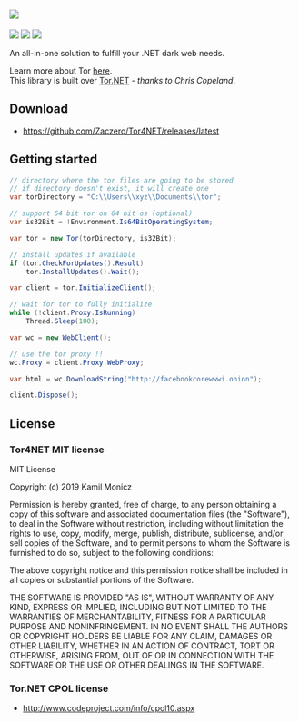 # ![](https://i.imgur.com/iANxGPi.png)

![](https://img.shields.io/github/release/Zaczero/Tor4NET.svg)
![](https://img.shields.io/nuget/v/Tor4NET.svg)
![](https://img.shields.io/github/license/Zaczero/Tor4NET.svg)

An all-in-one solution to fulfill your .NET dark web needs.

Learn more about Tor [here](https://www.torproject.org/).  
This library is built over [Tor.NET](https://www.codeproject.com/Articles/1072864/%2fArticles%2f1072864%2fTor-NET-A-managed-Tor-network-library) *- thanks to Chris Copeland*.

## Download

* https://github.com/Zaczero/Tor4NET/releases/latest

## Getting started

```cs
// directory where the tor files are going to be stored
// if directory doesn't exist, it will create one
var torDirectory = "C:\\Users\\xyz\\Documents\\tor";

// support 64 bit tor on 64 bit os (optional)
var is32Bit = !Environment.Is64BitOperatingSystem;

var tor = new Tor(torDirectory, is32Bit);

// install updates if available
if (tor.CheckForUpdates().Result)
    tor.InstallUpdates().Wait();

var client = tor.InitializeClient();

// wait for tor to fully initialize
while (!client.Proxy.IsRunning)
    Thread.Sleep(100);

var wc = new WebClient();

// use the tor proxy !!
wc.Proxy = client.Proxy.WebProxy;

var html = wc.DownloadString("http://facebookcorewwwi.onion");

client.Dispose();
```

## License
### Tor4NET MIT license

MIT License

Copyright (c) 2019 Kamil Monicz

Permission is hereby granted, free of charge, to any person obtaining a copy
of this software and associated documentation files (the "Software"), to deal
in the Software without restriction, including without limitation the rights
to use, copy, modify, merge, publish, distribute, sublicense, and/or sell
copies of the Software, and to permit persons to whom the Software is
furnished to do so, subject to the following conditions:

The above copyright notice and this permission notice shall be included in all
copies or substantial portions of the Software.

THE SOFTWARE IS PROVIDED "AS IS", WITHOUT WARRANTY OF ANY KIND, EXPRESS OR
IMPLIED, INCLUDING BUT NOT LIMITED TO THE WARRANTIES OF MERCHANTABILITY,
FITNESS FOR A PARTICULAR PURPOSE AND NONINFRINGEMENT. IN NO EVENT SHALL THE
AUTHORS OR COPYRIGHT HOLDERS BE LIABLE FOR ANY CLAIM, DAMAGES OR OTHER
LIABILITY, WHETHER IN AN ACTION OF CONTRACT, TORT OR OTHERWISE, ARISING FROM,
OUT OF OR IN CONNECTION WITH THE SOFTWARE OR THE USE OR OTHER DEALINGS IN THE
SOFTWARE.

### Tor.NET CPOL license

* http://www.codeproject.com/info/cpol10.aspx